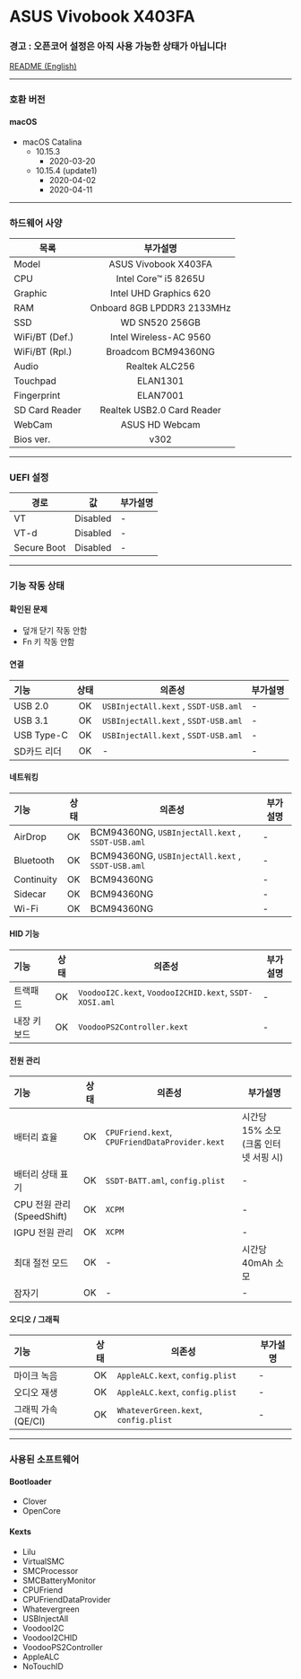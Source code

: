 # ASUS Vivobook X403FA

### 경고 : 오픈코어 설정은 아직 사용 가능한 상태가 아닙니다!
[README (English)](/README.md)

-----------------------------------------------

### 호환 버전

#### macOS

- macOS Catalina
	- 10.15.3
		- 2020-03-20
	- 10.15.4 (update1)
		- 2020-04-02
		- 2020-04-11

-----------------------------------------------

### 하드웨어 사양

| 목록             |            부가설명            |
| -------------- | :------------------------: |
| Model          |    ASUS Vivobook X403FA    |
| CPU            |    Intel Core™ i5 8265U    |
| Graphic        |   Intel UHD Graphics 620   |
| RAM            | Onboard 8GB LPDDR3 2133MHz |
| SSD            |       WD SN520 256GB       |
| WiFi/BT (Def.) |   Intel Wireless-AC 9560   |
| WiFi/BT (Rpl.) |    Broadcom BCM94360NG     |
| Audio          |       Realtek ALC256       |
| Touchpad       |          ELAN1301          |
| Fingerprint    |          ELAN7001          |
| SD Card Reader | Realtek USB2.0 Card Reader |
| WebCam         |       ASUS HD Webcam       |
| Bios ver.      |            v302            |

-----------------------------------------------

### UEFI 설정

| 경로          | 값        | 부가설명 |
| ----------- | -------- | ---- |
| VT          | Disabled | -    |
| VT-d        | Disabled | -    |
| Secure Boot | Disabled | -    |

-----------------------------------------------

### 기능 작동 상태

#### 확인된 문제

 - 덮개 닫기 작동 안함
 - Fn 키 작동 안함

#### 연결

| 기능         |  상태   | 의존성                                  | 부가설명 |
| :--------- | :---: | ------------------------------------ | ---- |
| USB 2.0    |  OK   | `USBInjectAll.kext` , `SSDT-USB.aml` | -    |
| USB 3.1    |  OK   | `USBInjectAll.kext` , `SSDT-USB.aml` | -    |
| USB Type-C |  OK   | `USBInjectAll.kext` , `SSDT-USB.aml` | -    |
| SD카드 리더    |  OK   | -                                    | -    |

#### 네트워킹

| 기능         |  상태   | 의존성                                              | 부가설명 |
| :--------- | :---: | ------------------------------------------------ | ---- |
| AirDrop    |  OK   | BCM94360NG, `USBInjectAll.kext` , `SSDT-USB.aml` | -    |
| Bluetooth  |  OK   | BCM94360NG, `USBInjectAll.kext` , `SSDT-USB.aml` | -    |
| Continuity |  OK   | BCM94360NG                                       | -    |
| Sidecar    |  OK   | BCM94360NG                                       | -    |
| Wi-Fi      |  OK   | BCM94360NG                                       | -    |

#### HID 기능

| 기능     |  상태   | 의존성                                                    | 부가설명 |
| :----- | :---: | ------------------------------------------------------ | ---- |
| 트랙패드   |  OK   | `VoodooI2C.kext`, `VoodooI2CHID.kext`, `SSDT-XOSI.aml` | -    |
| 내장 키보드 |  OK   | `VoodooPS2Controller.kext`                             | -    |

#### 전원 관리

| 기능                     |  상태   | 의존성                                            | 부가설명                     |
| :--------------------- | :---: | ---------------------------------------------- | ------------------------ |
| 배터리 효율                 |  OK   | `CPUFriend.kext`, `CPUFriendDataProvider.kext` | 시간당 15% 소모 (크롬 인터넷 서핑 시) |
| 배터리 상태 표기              |  OK   | `SSDT-BATT.aml`, `config.plist`                | -                        |
| CPU 전원 관리 (SpeedShift) |  OK   | `XCPM`                                         | -                        |
| IGPU 전원 관리             |  OK   | `XCPM`                                         | -                        |
| 최대 절전 모드               |  OK   | -                                              | 시간당 40mAh 소모             |
| 잠자기                    |  OK   | -                                              | -                        |

#### 오디오 / 그래픽

| 기능             |  상태   | 의존성                                  | 부가설명 |
| :------------- | :---: | ------------------------------------ | ---- |
| 마이크 녹음         |  OK   | `AppleALC.kext`, `config.plist`      | -    |
| 오디오 재생         |  OK   | `AppleALC.kext`, `config.plist`      | -    |
| 그래픽 가속 (QE/CI) |  OK   | `WhateverGreen.kext`, `config.plist` | -    |

-----------------------------------------------

### 사용된 소프트웨어

#### Bootloader

 - Clover
 - OpenCore

#### Kexts

 - Lilu
 - VirtualSMC
 - SMCProcessor
 - SMCBatteryMonitor
 - CPUFriend
 - CPUFriendDataProvider
 - Whatevergreen
 - USBInjectAll
 - VoodooI2C
 - VoodooI2CHID
 - VoodooPS2Controller
 - AppleALC
 - NoTouchID